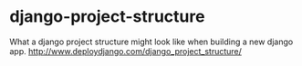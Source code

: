 django-project-structure
========================

What a django project structure might look like when building a new django app. http://www.deploydjango.com/django_project_structure/
